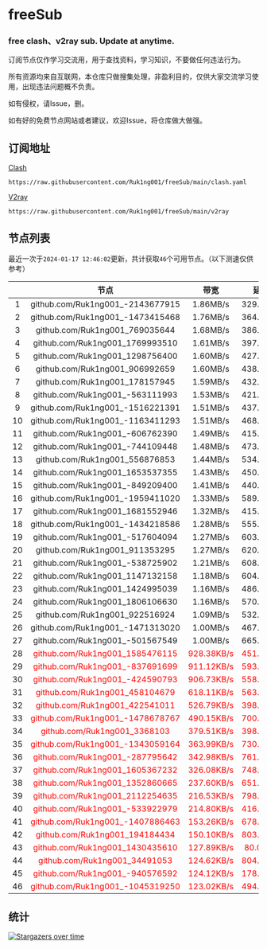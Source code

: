 # freeSub
### free clash、v2ray sub. Update at anytime.

订阅节点仅作学习交流用，用于查找资料，学习知识，不要做任何违法行为。

所有资源均来自互联网，本仓库只做搜集处理，非盈利目的，仅供大家交流学习使用，出现违法问题概不负责。

如有侵权，请Issue，删。

如有好的免费节点网站或者建议，欢迎Issue，将仓库做大做强。

## 订阅地址
[Clash](https://raw.githubusercontent.com/Ruk1ng001/freeSub/main/clash.yaml)
```
https://raw.githubusercontent.com/Ruk1ng001/freeSub/main/clash.yaml
```
[V2ray](https://raw.githubusercontent.com/Ruk1ng001/freeSub/main/v2ray)
```
https://raw.githubusercontent.com/Ruk1ng001/freeSub/main/v2ray
```

## 节点列表

最近一次于`2024-01-17 12:46:02`更新，共计获取`46`个可用节点。（以下测速仅供参考）

|  | 节点 | 带宽 | 延迟 |
|:-:|:--:|:--:|:--:|
 | 1 | github.com/Ruk1ng001_-2143677915 | 1.86MB/s | 329.00ms |
 | 2 | github.com/Ruk1ng001_-1473415468 | 1.76MB/s | 364.00ms |
 | 3 | github.com/Ruk1ng001_769035644 | 1.68MB/s | 386.00ms |
 | 4 | github.com/Ruk1ng001_1769993510 | 1.61MB/s | 397.00ms |
 | 5 | github.com/Ruk1ng001_1298756400 | 1.60MB/s | 427.00ms |
 | 6 | github.com/Ruk1ng001_906992659 | 1.60MB/s | 438.00ms |
 | 7 | github.com/Ruk1ng001_178157945 | 1.59MB/s | 432.00ms |
 | 8 | github.com/Ruk1ng001_-563111993 | 1.53MB/s | 421.00ms |
 | 9 | github.com/Ruk1ng001_-1516221391 | 1.51MB/s | 437.00ms |
 | 10 | github.com/Ruk1ng001_-1163411293 | 1.51MB/s | 468.00ms |
 | 11 | github.com/Ruk1ng001_-606762390 | 1.49MB/s | 415.00ms |
 | 12 | github.com/Ruk1ng001_-744109448 | 1.48MB/s | 473.00ms |
 | 13 | github.com/Ruk1ng001_556876853 | 1.44MB/s | 534.00ms |
 | 14 | github.com/Ruk1ng001_1653537355 | 1.43MB/s | 450.00ms |
 | 15 | github.com/Ruk1ng001_-849209400 | 1.41MB/s | 440.00ms |
 | 16 | github.com/Ruk1ng001_-1959411020 | 1.33MB/s | 589.00ms |
 | 17 | github.com/Ruk1ng001_1681552946 | 1.32MB/s | 415.00ms |
 | 18 | github.com/Ruk1ng001_-1434218586 | 1.28MB/s | 555.00ms |
 | 19 | github.com/Ruk1ng001_-517604094 | 1.27MB/s | 603.00ms |
 | 20 | github.com/Ruk1ng001_911353295 | 1.27MB/s | 620.00ms |
 | 21 | github.com/Ruk1ng001_-538725902 | 1.21MB/s | 608.00ms |
 | 22 | github.com/Ruk1ng001_1147132158 | 1.18MB/s | 604.00ms |
 | 23 | github.com/Ruk1ng001_1424995039 | 1.16MB/s | 486.00ms |
 | 24 | github.com/Ruk1ng001_1806106630 | 1.16MB/s | 570.00ms |
 | 25 | github.com/Ruk1ng001_922516924 | 1.09MB/s | 532.00ms |
 | 26 | github.com/Ruk1ng001_-1471313020 | 1.00MB/s | 467.00ms |
 | 27 | github.com/Ruk1ng001_-501567549 | 1.00MB/s | 665.00ms |
 | 28 | <font color=red>github.com/Ruk1ng001_1585476115</font> | <font color=red>928.38KB/s</font> | <font color=red>451.00ms</font> |
 | 29 | <font color=red>github.com/Ruk1ng001_-837691699</font> | <font color=red>911.12KB/s</font> | <font color=red>593.00ms</font> |
 | 30 | <font color=red>github.com/Ruk1ng001_-424590793</font> | <font color=red>906.73KB/s</font> | <font color=red>558.00ms</font> |
 | 31 | <font color=red>github.com/Ruk1ng001_458104679</font> | <font color=red>618.11KB/s</font> | <font color=red>563.00ms</font> |
 | 32 | <font color=red>github.com/Ruk1ng001_422541011</font> | <font color=red>526.79KB/s</font> | <font color=red>398.00ms</font> |
 | 33 | <font color=red>github.com/Ruk1ng001_-1478678767</font> | <font color=red>490.15KB/s</font> | <font color=red>700.00ms</font> |
 | 34 | <font color=red>github.com/Ruk1ng001_3368103</font> | <font color=red>379.51KB/s</font> | <font color=red>398.00ms</font> |
 | 35 | <font color=red>github.com/Ruk1ng001_-1343059164</font> | <font color=red>363.99KB/s</font> | <font color=red>730.00ms</font> |
 | 36 | <font color=red>github.com/Ruk1ng001_-287795642</font> | <font color=red>342.98KB/s</font> | <font color=red>761.00ms</font> |
 | 37 | <font color=red>github.com/Ruk1ng001_1605367232</font> | <font color=red>326.08KB/s</font> | <font color=red>748.00ms</font> |
 | 38 | <font color=red>github.com/Ruk1ng001_1352860665</font> | <font color=red>237.60KB/s</font> | <font color=red>651.00ms</font> |
 | 39 | <font color=red>github.com/Ruk1ng001_2112254635</font> | <font color=red>216.53KB/s</font> | <font color=red>798.00ms</font> |
 | 40 | <font color=red>github.com/Ruk1ng001_-533922979</font> | <font color=red>214.80KB/s</font> | <font color=red>416.00ms</font> |
 | 41 | <font color=red>github.com/Ruk1ng001_-1407886463</font> | <font color=red>153.26KB/s</font> | <font color=red>678.00ms</font> |
 | 42 | <font color=red>github.com/Ruk1ng001_194184434</font> | <font color=red>150.10KB/s</font> | <font color=red>803.00ms</font> |
 | 43 | <font color=red>github.com/Ruk1ng001_1430435610</font> | <font color=red>127.89KB/s</font> | <font color=red>80.00ms</font> |
 | 44 | <font color=red>github.com/Ruk1ng001_34491053</font> | <font color=red>124.62KB/s</font> | <font color=red>804.00ms</font> |
 | 45 | <font color=red>github.com/Ruk1ng001_-940576592</font> | <font color=red>124.12KB/s</font> | <font color=red>178.00ms</font> |
 | 46 | <font color=red>github.com/Ruk1ng001_-1045319250</font> | <font color=red>123.02KB/s</font> | <font color=red>494.00ms</font> |


## 统计

[![Stargazers over time](https://starchart.cc/Ruk1ng001/freeSub.svg)](https://starchart.cc/Ruk1ng001/freeSub)